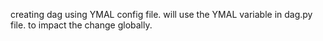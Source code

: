 creating dag using YMAL config file.
will use the YMAL variable in dag.py file. to impact the change globally.


